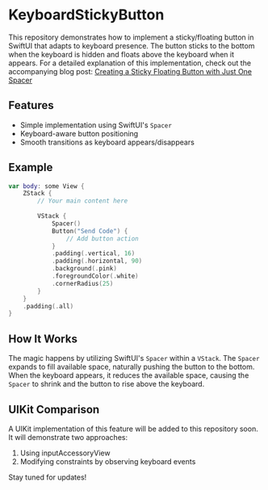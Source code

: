 # KeyboardStickyButton
This repository demonstrates how to implement a sticky/floating button in SwiftUI that adapts to keyboard presence. The button sticks to the bottom when the keyboard is hidden and floats above the keyboard when it appears.
For a detailed explanation of this implementation, check out the accompanying blog post: [Creating a Sticky Floating Button with Just One Spacer](https://daheenallwhite.github.io/ios/swiftui/2023/11/11/SwiftUI-Keyboard-Sticky-Button/)
## Features

- Simple implementation using SwiftUI's `Spacer`
- Keyboard-aware button positioning
- Smooth transitions as keyboard appears/disappears

## Example

```swift
var body: some View {
    ZStack {
        // Your main content here
        
        VStack {
            Spacer()
            Button("Send Code") {
                // Add button action
            }
            .padding(.vertical, 16)
            .padding(.horizontal, 90)
            .background(.pink)
            .foregroundColor(.white)
            .cornerRadius(25)
        }
    }
    .padding(.all)
}
```
## How It Works
The magic happens by utilizing SwiftUI's `Spacer` within a `VStack`. The `Spacer` expands to fill available space, naturally pushing the button to the bottom. When the keyboard appears, it reduces the available space, causing the `Spacer` to shrink and the button to rise above the keyboard.

## UIKit Comparison
A UIKit implementation of this feature will be added to this repository soon. It will demonstrate two approaches:

1. Using inputAccessoryView
2. Modifying constraints by observing keyboard events

Stay tuned for updates!
